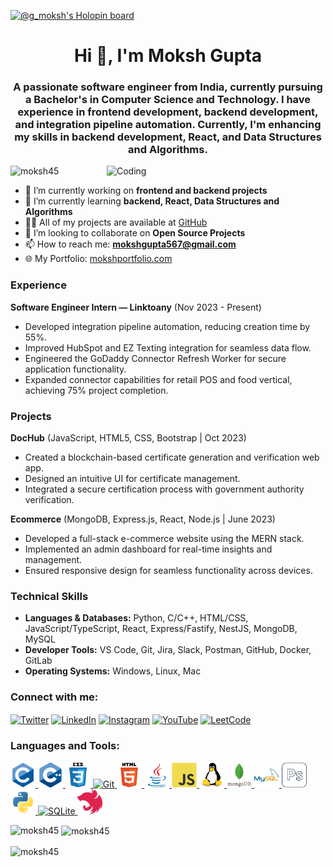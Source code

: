 [![@g_moksh's Holopin board](https://holopin.me/g_moksh)](https://holopin.io/@g_moksh)
<h1 align="center">Hi 👋, I'm Moksh Gupta</h1>
<h3 align="center">A passionate software engineer from India, currently pursuing a Bachelor's in Computer Science and Technology. I have experience in frontend development, backend development, and integration pipeline automation. Currently, I'm enhancing my skills in backend development, React, and Data Structures and Algorithms.</h3>
<img align="right" alt="Coding" width="350" src="https://media2.giphy.com/media/qgQUggAC3Pfv687qPC/giphy.gif?cid=790b76114e6ab9e152d0b423e133bd9233aac7048cfecb20&rid=giphy.gif&ct=g">

<p align="left"> <img src="https://komarev.com/ghpvc/?username=moksh45&label=Profile%20views&color=0e75b6&style=flat" alt="moksh45" /> </p>

- 🔭 I’m currently working on **frontend and backend projects**
- 🌱 I’m currently learning **backend, React, Data Structures and Algorithms**
- 👨‍💻 All of my projects are available at [GitHub](https://github.com/Moksh45)
- 👯 I’m looking to collaborate on **Open Source Projects**
- 📫 How to reach me: **mokshgupta567@gmail.com**
- 🌐 My Portfolio: [mokshportfolio.com](https://portfolio-moksh45s-projects.vercel.app/)

### Experience

**Software Engineer Intern — Linktoany** (Nov 2023 - Present)
- Developed integration pipeline automation, reducing creation time by 55%.
- Improved HubSpot and EZ Texting integration for seamless data flow.
- Engineered the GoDaddy Connector Refresh Worker for secure application functionality.
- Expanded connector capabilities for retail POS and food vertical, achieving 75% project completion.

### Projects

**DocHub** (JavaScript, HTML5, CSS, Bootstrap | Oct 2023)
- Created a blockchain-based certificate generation and verification web app.
- Designed an intuitive UI for certificate management.
- Integrated a secure certification process with government authority verification.

**Ecommerce** (MongoDB, Express.js, React, Node.js | June 2023)
- Developed a full-stack e-commerce website using the MERN stack.
- Implemented an admin dashboard for real-time insights and management.
- Ensured responsive design for seamless functionality across devices.

### Technical Skills
- **Languages & Databases:** Python, C/C++, HTML/CSS, JavaScript/TypeScript, React, Express/Fastify, NestJS, MongoDB, MySQL
- **Developer Tools:** VS Code, Git, Jira, Slack, Postman, GitHub, Docker, GitLab
- **Operating Systems:** Windows, Linux, Mac

<h3 align="left">Connect with me:</h3>
<p align="left">
<a href="https://twitter.com/moksh_gupta45" target="blank"><img align="center" src="https://raw.githubusercontent.com/rahuldkjain/github-profile-readme-generator/master/src/images/icons/Social/twitter.svg" alt="Twitter" height="30" width="40" /></a>
<a href="https://www.linkedin.com/in/moksh06/" target="blank"><img align="center" src="https://raw.githubusercontent.com/rahuldkjain/github-profile-readme-generator/master/src/images/icons/Social/linked-in-alt.svg" alt="LinkedIn" height="30" width="40" /></a>
<a href="https://www.instagram.com/moksh_gupta_45/" target="blank"><img align="center" src="https://raw.githubusercontent.com/rahuldkjain/github-profile-readme-generator/master/src/images/icons/Social/instagram.svg" alt="Instagram" height="30" width="40" /></a>
<a href="https://www.youtube.com/channel/ucibfmuvvruzdwyn2fvocs2q" target="blank"><img align="center" src="https://raw.githubusercontent.com/rahuldkjain/github-profile-readme-generator/master/src/images/icons/Social/youtube.svg" alt="YouTube" height="30" width="40" /></a>
<a href="https://leetcode.com/moksh_45/" target="blank"><img align="center" src="https://raw.githubusercontent.com/rahuldkjain/github-profile-readme-generator/master/src/images/icons/Social/leet-code.svg" alt="LeetCode" height="30" width="40" /></a>
</p>

<h3 align="left">Languages and Tools:</h3>
<p align="left">
<a href="https://www.cprogramming.com/" target="_blank" rel="noreferrer"> <img src="https://raw.githubusercontent.com/devicons/devicon/master/icons/c/c-original.svg" alt="C" width="40" height="40"/> </a>
<a href="https://www.w3schools.com/cpp/" target="_blank" rel="noreferrer"> <img src="https://raw.githubusercontent.com/devicons/devicon/master/icons/cplusplus/cplusplus-original.svg" alt="C++" width="40" height="40"/> </a>
<a href="https://www.w3schools.com/css/" target="_blank" rel="noreferrer"> <img src="https://raw.githubusercontent.com/devicons/devicon/master/icons/css3/css3-original-wordmark.svg" alt="CSS3" width="40" height="40"/> </a>
<a href="https://git-scm.com/" target="_blank" rel="noreferrer"> <img src="https://www.vectorlogo.zone/logos/git-scm/git-scm-icon.svg" alt="Git" width="40" height="40"/> </a>
<a href="https://www.w3.org/html/" target="_blank" rel="noreferrer"> <img src="https://raw.githubusercontent.com/devicons/devicon/master/icons/html5/html5-original-wordmark.svg" alt="HTML5" width="40" height="40"/> </a>
<a href="https://www.java.com" target="_blank" rel="noreferrer"> <img src="https://raw.githubusercontent.com/devicons/devicon/master/icons/java/java-original.svg" alt="Java" width="40" height="40"/> </a>
<a href="https://developer.mozilla.org/en-US/docs/Web/JavaScript" target="_blank" rel="noreferrer"> <img src="https://raw.githubusercontent.com/devicons/devicon/master/icons/javascript/javascript-original.svg" alt="JavaScript" width="40" height="40"/> </a>
<a href="https://www.linux.org/" target="_blank" rel="noreferrer"> <img src="https://raw.githubusercontent.com/devicons/devicon/master/icons/linux/linux-original.svg" alt="Linux" width="40" height="40"/> </a>
<a href="https://www.mongodb.com/" target="_blank" rel="noreferrer"> <img src="https://raw.githubusercontent.com/devicons/devicon/master/icons/mongodb/mongodb-original-wordmark.svg" alt="MongoDB" width="40" height="40"/> </a>
<a href="https://www.mysql.com/" target="_blank" rel="noreferrer"> <img src="https://raw.githubusercontent.com/devicons/devicon/master/icons/mysql/mysql-original-wordmark.svg" alt="MySQL" width="40" height="40"/> </a>
<a href="https://www.photoshop.com/en" target="_blank" rel="noreferrer"> <img src="https://raw.githubusercontent.com/devicons/devicon/master/icons/photoshop/photoshop-line.svg" alt="Photoshop" width="40" height="40"/> </a>
<a href="https://www.python.org" target="_blank" rel="noreferrer"> <img src="https://raw.githubusercontent.com/devicons/devicon/master/icons/python/python-original.svg" alt="Python" width="40" height="40"/> </a>
<a href="https://www.sqlite.org/" target="_blank" rel="noreferrer"> <img src="https://www.vectorlogo.zone/logos/sqlite/sqlite-icon.svg" alt="SQLite" width="40" height="40"/> </a>
<a href="https://nestjs.com/" target="_blank" rel="noreferrer"> <img src="https://raw.githubusercontent.com/devicons/devicon/master/icons/nestjs/nestjs-plain.svg" alt="NestJS" width="40" height="40"/> </a>
</p>

<p><img align="left" src="https://github-readme-stats.vercel.app/api/top-langs?username=moksh45&show_icons=true&locale=en&layout=compact" alt="moksh45" /></p>

<p>&nbsp;<img align="center" src="https://github-readme-stats.vercel.app/api?username=moksh45&show_icons=true&locale=en" alt="moksh45" /></p>

<p><img align="center" src="https://github-readme-streak-stats.herokuapp.com/?user=moksh45&" alt="moksh45" /></p>
